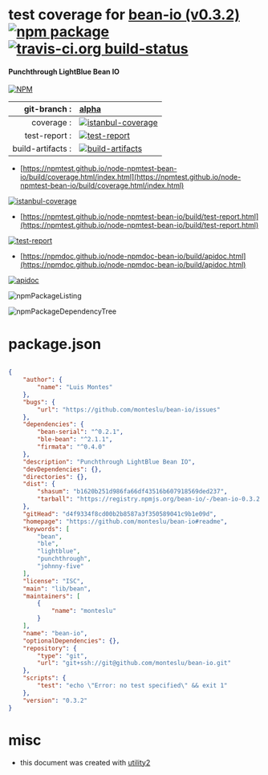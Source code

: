 # test coverage for  [bean-io (v0.3.2)](https://github.com/monteslu/bean-io#readme)  [![npm package](https://img.shields.io/npm/v/npmtest-bean-io.svg?style=flat-square)](https://www.npmjs.org/package/npmtest-bean-io) [![travis-ci.org build-status](https://api.travis-ci.org/npmtest/node-npmtest-bean-io.svg)](https://travis-ci.org/npmtest/node-npmtest-bean-io)
#### Punchthrough LightBlue Bean IO

[![NPM](https://nodei.co/npm/bean-io.png?downloads=true&downloadRank=true&stars=true)](https://www.npmjs.com/package/bean-io)

| git-branch : | [alpha](https://github.com/npmtest/node-npmtest-bean-io/tree/alpha)|
|--:|:--|
| coverage : | [![istanbul-coverage](https://npmtest.github.io/node-npmtest-bean-io/build/coverage.badge.svg)](https://npmtest.github.io/node-npmtest-bean-io/build/coverage.html/index.html)|
| test-report : | [![test-report](https://npmtest.github.io/node-npmtest-bean-io/build/test-report.badge.svg)](https://npmtest.github.io/node-npmtest-bean-io/build/test-report.html)|
| build-artifacts : | [![build-artifacts](https://npmtest.github.io/node-npmtest-bean-io/glyphicons_144_folder_open.png)](https://github.com/npmtest/node-npmtest-bean-io/tree/gh-pages/build)|

- [https://npmtest.github.io/node-npmtest-bean-io/build/coverage.html/index.html](https://npmtest.github.io/node-npmtest-bean-io/build/coverage.html/index.html)

[![istanbul-coverage](https://npmtest.github.io/node-npmtest-bean-io/build/screenCapture.buildCi.browser.%252Ftmp%252Fbuild%252Fcoverage.lib.html.png)](https://npmtest.github.io/node-npmtest-bean-io/build/coverage.html/index.html)

- [https://npmtest.github.io/node-npmtest-bean-io/build/test-report.html](https://npmtest.github.io/node-npmtest-bean-io/build/test-report.html)

[![test-report](https://npmtest.github.io/node-npmtest-bean-io/build/screenCapture.buildCi.browser.%252Ftmp%252Fbuild%252Ftest-report.html.png)](https://npmtest.github.io/node-npmtest-bean-io/build/test-report.html)

- [https://npmdoc.github.io/node-npmdoc-bean-io/build/apidoc.html](https://npmdoc.github.io/node-npmdoc-bean-io/build/apidoc.html)

[![apidoc](https://npmdoc.github.io/node-npmdoc-bean-io/build/screenCapture.buildCi.browser.%252Ftmp%252Fbuild%252Fapidoc.html.png)](https://npmdoc.github.io/node-npmdoc-bean-io/build/apidoc.html)

![npmPackageListing](https://npmtest.github.io/node-npmtest-bean-io/build/screenCapture.npmPackageListing.svg)

![npmPackageDependencyTree](https://npmtest.github.io/node-npmtest-bean-io/build/screenCapture.npmPackageDependencyTree.svg)



# package.json

```json

{
    "author": {
        "name": "Luis Montes"
    },
    "bugs": {
        "url": "https://github.com/monteslu/bean-io/issues"
    },
    "dependencies": {
        "bean-serial": "^0.2.1",
        "ble-bean": "^2.1.1",
        "firmata": "^0.4.0"
    },
    "description": "Punchthrough LightBlue Bean IO",
    "devDependencies": {},
    "directories": {},
    "dist": {
        "shasum": "b1620b251d986fa66df43516b607918569ded237",
        "tarball": "https://registry.npmjs.org/bean-io/-/bean-io-0.3.2.tgz"
    },
    "gitHead": "d4f9334f8cd00b2b8587a3f350589041c9b1e09d",
    "homepage": "https://github.com/monteslu/bean-io#readme",
    "keywords": [
        "bean",
        "ble",
        "lightblue",
        "punchthrough",
        "johnny-five"
    ],
    "license": "ISC",
    "main": "lib/bean",
    "maintainers": [
        {
            "name": "monteslu"
        }
    ],
    "name": "bean-io",
    "optionalDependencies": {},
    "repository": {
        "type": "git",
        "url": "git+ssh://git@github.com/monteslu/bean-io.git"
    },
    "scripts": {
        "test": "echo \"Error: no test specified\" && exit 1"
    },
    "version": "0.3.2"
}
```



# misc
- this document was created with [utility2](https://github.com/kaizhu256/node-utility2)
